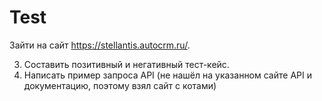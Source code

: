# Test
Зайти на сайт https://stellantis.autocrm.ru/.
 
3.	Составить позитивный и негативный тест-кейс.
4.	Написать пример запроса API (не нашёл на указанном сайте API и документацию, поэтому взял сайт с котами)

